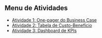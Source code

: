 ## Menu de Atividades

- [Atividade 1: One-pager do Business Case](./atividade-onepager-interativo.html)
- [Atividade 2: Tabela de Custo-Benefício](./BD_Atividade-2.md)
- [Atividade 3: Dashboard de KPIs](./BD_Atividade-3.md)